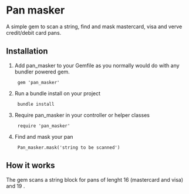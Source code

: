 Pan masker
==========

A simple gem to scan a string, find and mask mastercard, visa and verve credit/debit card pans.


## Installation

1. Add pan_masker to your Gemfile as you normally would do with any bundler powered gem. 

        gem 'pan_masker'

1. Run a bundle install on your project 

        bundle install

1. Require pan_masker in your controller or helper classes

        require 'pan_masker'

1. Find and mask your pan

        Pan_masker.mask('string to be scanned')

## How it works

The gem scans a string block for pans of lenght 16 (mastercard and visa) and 19 .

